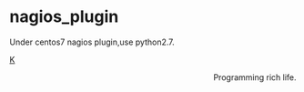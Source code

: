 nagios_plugin
======
Under centos7 nagios plugin,use python2.7.
                                


<p><a href="https://www.ktianc.com" style="text-align:right;">K</a>
<p style="text-align:right;">Programming rich life.</p>


